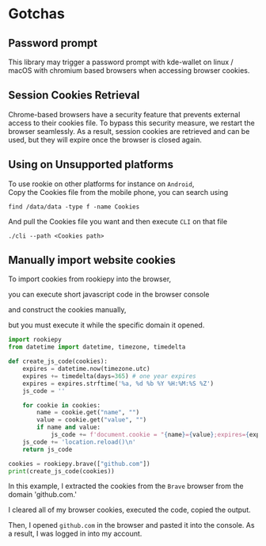 # Gotchas

## Password prompt

This library may trigger a password prompt with kde-wallet on linux / macOS with chromium based browsers when accessing browser cookies. 

## Session Cookies Retrieval

Chrome-based browsers have a security feature that prevents external access to their cookies file. To bypass this security measure, we restart the browser seamlessly. As a result, session cookies are retrieved and can be used, but they will expire once the browser is closed again.


## Using on Unsupported platforms

To use rookie on other platforms for instance on `Android`,  
Copy the Cookies file from the mobile phone, you can search using

```shell
find /data/data -type f -name Cookies
```

And pull the Cookies file you want and then execute `CLI` on that file

```shell
./cli --path <Cookies path>
```

## Manually import website cookies

To import cookies from rookiepy into the browser,

you can execute short javascript code in the browser console 

and construct the cookies manually,

but you must execute it while the specific domain it opened.

```python
import rookiepy
from datetime import datetime, timezone, timedelta

def create_js_code(cookies):
    expires = datetime.now(timezone.utc)
    expires += timedelta(days=365) # one year expires
    expires = expires.strftime('%a, %d %b %Y %H:%M:%S %Z')
    js_code = ''

    for cookie in cookies:
        name = cookie.get("name", "")
        value = cookie.get("value", "")
        if name and value:
            js_code += f'document.cookie = "{name}={value};expires={expires};"\n'
    js_code += 'location.reload()\n'
    return js_code

cookies = rookiepy.brave(["github.com"])
print(create_js_code(cookies))
```

In this example, I extracted the cookies from the `Brave` browser from the domain 'github.com.'

I cleared all of my browser cookies, executed the code, copied the output. 

Then, I opened `github.com` in the browser and pasted it into the console. As a result, I was logged in into my account.